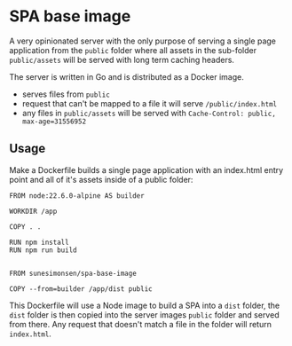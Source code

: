 # SPA base image

A very opinionated server with the only purpose of serving a single page application from the `public` folder where all assets in the sub-folder `public/assets` will be served with long term caching headers.

The server is written in Go and is distributed as a Docker image.

* serves files from `public`
* request that can't be mapped to a file it will serve `/public/index.html`
* any files in `public/assets` will be served with `Cache-Control: public, max-age=31556952`

## Usage

Make a Dockerfile builds a single page application with an index.html entry
point and all of it's assets inside of a public folder:

```
FROM node:22.6.0-alpine AS builder

WORKDIR /app

COPY . .

RUN npm install
RUN npm run build


FROM sunesimonsen/spa-base-image

COPY --from=builder /app/dist public
```

This Dockerfile will use a Node image to build a SPA into a `dist` folder, the `dist` folder is then copied into the server images `public` folder and served from there. Any request that doesn't match a file in the folder will return `index.html`.
